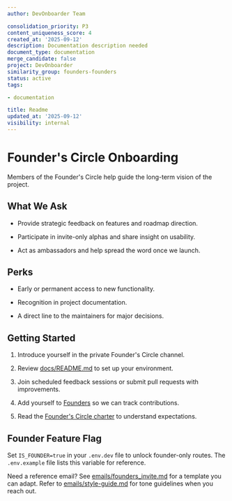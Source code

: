 ```yaml
---
author: DevOnboarder Team

consolidation_priority: P3
content_uniqueness_score: 4
created_at: '2025-09-12'
description: Documentation description needed
document_type: documentation
merge_candidate: false
project: DevOnboarder
similarity_group: founders-founders
status: active
tags:

- documentation

title: Readme
updated_at: '2025-09-12'
visibility: internal
---
```


# Founder's Circle Onboarding

Members of the Founder's Circle help guide the long-term vision of the project.

## What We Ask

- Provide strategic feedback on features and roadmap direction.

- Participate in invite-only alphas and share insight on usability.

- Act as ambassadors and help spread the word once we launch.

## Perks

- Early or permanent access to new functionality.

- Recognition in project documentation.

- A direct line to the maintainers for major decisions.

## Getting Started

1. Introduce yourself in the private Founder's Circle channel.

2. Review [docs/README.md](../README.md) to set up your environment.

3. Join scheduled feedback sessions or submit pull requests with improvements.

4. Add yourself to [Founders](../contributing/FOUNDERS.md) so we can track contributions.

5. Read the [Founder's Circle charter](charter.md) to understand expectations.

## Founder Feature Flag

Set `IS_FOUNDER=true` in your `.env.dev` file to unlock founder-only routes. The
`.env.example` file lists this variable for reference.

Need a reference email? See [emails/founders_invite.md](../../emails/founders_invite.md) for a template you can adapt.
Refer to [emails/style-guide.md](../../emails/style-guide.md) for tone guidelines when you reach out.
